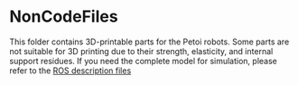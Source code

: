 # NonCodeFiles

This folder contains 3D-printable parts for the Petoi robots. Some parts are not suitable for 3D printing due to their strength, elasticity, and internal support residues. If you need the complete model for simulation, please refer to the [ROS description files](https://github.com/PetoiCamp/ros_opencat/tree/ros1/petoi_ROS_model_docs)
